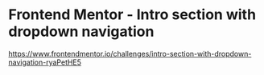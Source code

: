 # Frontend Mentor - Intro section with dropdown navigation
https://www.frontendmentor.io/challenges/intro-section-with-dropdown-navigation-ryaPetHE5